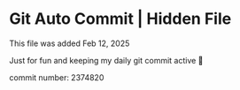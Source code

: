 # Git Auto Commit | Hidden File

This file was added Feb 12, 2025

Just for fun and keeping my daily git commit active 🤪

commit number: 2374820
